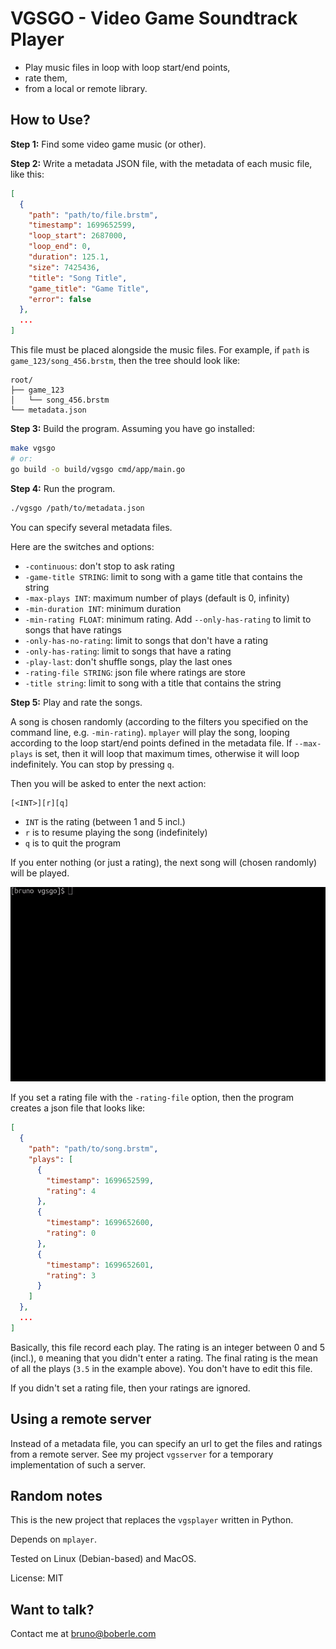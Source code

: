 # VGSGO - Video Game Soundtrack Player

- Play music files in loop with loop start/end points,
- rate them,
- from a local or remote library.

## How to Use?

**Step 1:** Find some video game music (or other).

**Step 2:** Write a metadata JSON file, with the metadata of each music file, like this:

```json
[
  {
    "path": "path/to/file.brstm",
    "timestamp": 1699652599,
    "loop_start": 2687000,
    "loop_end": 0,
    "duration": 125.1,
    "size": 7425436,
    "title": "Song Title",
    "game_title": "Game Title",
    "error": false
  },
  ...
]
```

This file must be placed alongside the music files. For example, if `path` is `game_123/song_456.brstm`, then the tree should look like:

```
root/
├── game_123
│   └── song_456.brstm
└── metadata.json
```

**Step 3:** Build the program. Assuming you have go installed:

```bash
make vgsgo
# or:
go build -o build/vgsgo cmd/app/main.go
```

**Step 4:** Run the program.

```bash
./vgsgo /path/to/metadata.json
```

You can specify several metadata files.

Here are the switches and options:

- `-continuous`: don't stop to ask rating
- `-game-title STRING`: limit to song with a game title that contains the string
- `-max-plays INT`: maximum number of plays (default is 0, infinity)
- `-min-duration INT`: minimum duration
- `-min-rating FLOAT`: minimum rating. Add `--only-has-rating` to limit to songs that have ratings
- `-only-has-no-rating`: limit to songs that don't have a rating
- `-only-has-rating`: limit to songs that have a rating
- `-play-last`: don't shuffle songs, play the last ones
- `-rating-file STRING`: json file where ratings are store
- `-title string`: limit to song with a title that contains the string

**Step 5:** Play and rate the songs.

A song is chosen randomly (according to the filters you specified on the command line, e.g. `-min-rating`). `mplayer` will play the song, looping according to the loop start/end points defined in the metadata file. If `--max-plays` is set, then it will loop that maximum times, otherwise it will loop indefinitely. You can stop by pressing `q`.

Then you will be asked to enter the next action:

```
[<INT>][r][q]
```

- `INT` is the rating (between 1 and 5 incl.)
- `r` is to resume playing the song (indefinitely)
- `q` is to quit the program

If you enter nothing (or just a rating), the next song will (chosen randomly) will be played.

![demo](doc/demo.gif)

If you set a rating file with the `-rating-file` option, then the program creates a json file that looks like:

```json
[
  {
    "path": "path/to/song.brstm",
    "plays": [
      {
        "timestamp": 1699652599,
        "rating": 4
      },
      {
        "timestamp": 1699652600,
        "rating": 0
      },
      {
        "timestamp": 1699652601,
        "rating": 3
      }
    ]
  },
  ...
]
```

Basically, this file record each play. The rating is an integer between 0 and 5 (incl.), `0` meaning that you didn't enter a rating. The final rating is the mean of all the plays (`3.5` in the example above). You don't have to edit this file.

If you didn't set a rating file, then your ratings are ignored.


## Using a remote server

Instead of a metadata file, you can specify an url to get the files and ratings from a remote server. See my project `vgsserver` for a temporary implementation of such a server.


## Random notes

This is the new project that replaces the `vgsplayer` written in Python.

Depends on `mplayer`.

Tested on Linux (Debian-based) and MacOS.

License: MIT


## Want to talk?

Contact me at bruno@boberle.com
